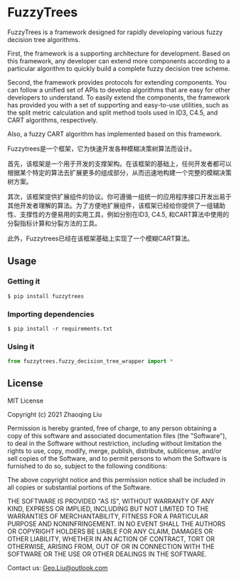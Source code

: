 # FuzzyTrees

FuzzyTrees is a framework designed for rapidly developing various fuzzy decision tree algorithms.

First, the framework is a supporting architecture for development. Based on this framework, any developer can extend more components according to a particular algorithm to quickly build a complete fuzzy decision tree scheme.

Second, the framework provides protocols for extending components. You can follow a unified set of APIs to develop algorithms that are easy for other developers to understand.
To easily extend the components, the framework has provided you with a set of supporting and easy-to-use utilities, such as the split metric calculation and split method tools used in ID3, C4.5, and CART algorithms, respectively.

Also, a fuzzy CART algorithm has implemented based on this framework.

Fuzzytrees是一个框架，它为快速开发各种模糊决策树算法而设计。

首先，该框架是一个用于开发的支撑架构。在该框架的基础上，任何开发者都可以根据某个特定的算法去扩展更多的组成部分，从而迅速地构建一个完整的模糊决策树方案。

其次，该框架提供扩展组件的协议。你可遵循一组统一的应用程序接口开发出易于其他开发者理解的算法。为了方便地扩展组件，该框架已经给你提供了一组辅助性、支撑性的方便易用的实用工具，例如分别在ID3, C4.5, 和CART算法中使用的分裂指标计算和分裂方法的工具。

此外，Fuzzytrees已经在该框架基础上实现了一个模糊CART算法。


## Usage

###  Getting it
```shell
$ pip install fuzzytrees
```

###  Importing dependencies
```shell
$ pip install -r requirements.txt
```

### Using it
```python
from fuzzytrees.fuzzy_decision_tree_wrapper import *
```



License
----

MIT License

Copyright (c) 2021 Zhaoqing Liu

Permission is hereby granted, free of charge, to any person obtaining a copy
of this software and associated documentation files (the "Software"), to deal
in the Software without restriction, including without limitation the rights
to use, copy, modify, merge, publish, distribute, sublicense, and/or sell
copies of the Software, and to permit persons to whom the Software is
furnished to do so, subject to the following conditions:

The above copyright notice and this permission notice shall be included in all
copies or substantial portions of the Software.

THE SOFTWARE IS PROVIDED "AS IS", WITHOUT WARRANTY OF ANY KIND, EXPRESS OR
IMPLIED, INCLUDING BUT NOT LIMITED TO THE WARRANTIES OF MERCHANTABILITY,
FITNESS FOR A PARTICULAR PURPOSE AND NONINFRINGEMENT. IN NO EVENT SHALL THE
AUTHORS OR COPYRIGHT HOLDERS BE LIABLE FOR ANY CLAIM, DAMAGES OR OTHER
LIABILITY, WHETHER IN AN ACTION OF CONTRACT, TORT OR OTHERWISE, ARISING FROM,
OUT OF OR IN CONNECTION WITH THE SOFTWARE OR THE USE OR OTHER DEALINGS IN THE
SOFTWARE.


Contact us: Geo.Liu@outlook.com


